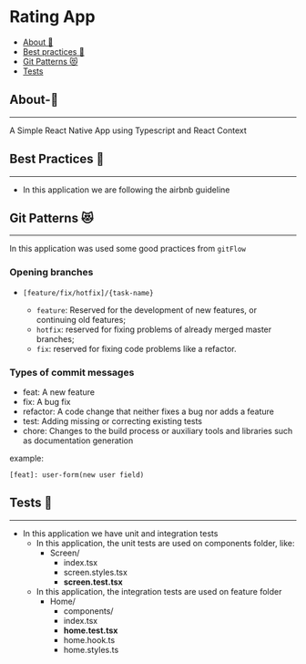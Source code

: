 # Rating App

- [About 📄](#about-📄)
- [Best practices 🤩](#best-practices-🤩)
- [Git Patterns 😻](#git-patterns-😻)
- [Tests](#tests-🧪)

## About-📄

---

A Simple React Native App using Typescript and React Context

## Best Practices 🤩

---

- In this application we are following the airbnb guideline

## Git Patterns 😻

---

In this application was used some good practices from `gitFlow`

### Opening branches

- `[feature/fix/hotfix]/{task-name}`

  - `feature`: Reserved for the development of new features, or continuing old features;
  - `hotfix`: reserved for fixing problems of already merged master branches;
  - `fix`: reserved for fixing code problems like a refactor.

### Types of commit messages

- feat: A new feature
- fix: A bug fix
- refactor: A code change that neither fixes a bug nor adds a feature
- test: Adding missing or correcting existing tests
- chore: Changes to the build process or auxiliary tools and libraries such as documentation generation

example:

```
[feat]: user-form(new user field)
```

## Tests 🧪

---

- In this application we have unit and integration tests
  - In this application, the unit tests are used on components folder, like:
    - Screen/
      - index.tsx
      - screen.styles.tsx
      - **screen.test.tsx**
  - In this application, the integration tests are used on feature folder
    - Home/
      - components/
      - index.tsx
      - **home.test.tsx**
      - home.hook.ts
      - home.styles.ts

